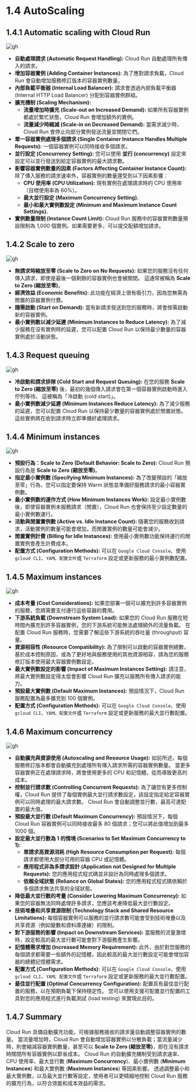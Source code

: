 # 1.4 AutoScaling

## 1.4.1 Automatic scaling with Cloud Run

![gh](https://raw.githubusercontent.com/SeanChenR/img_gif/main/myimage/17418344450009aascu.png)

- **自動處理請求 (Automatic Request Handling):** Cloud Run 自動處理所有傳入的請求。
- **增加容器實例 (Adding Container Instances):** 為了應對請求負載，Cloud Run 會自動增加服務修訂版本的容器實例數量。
- **內部負載平衡器 (Internal Load Balancer):** 請求會透過內部負載平衡器 (Internal HTTP Load Balancer) 分配到容器實例群組。
- **擴充機制 (Scaling Mechanism):**
    - **流量增加時擴充 (Scale-out on Increased Demand):** 如果所有容器實例都處於繁忙狀態，Cloud Run 會增加額外的實例。
    - **流量減少時縮減 (Scale-in on Decreased Demand):** 當需求減少時，Cloud Run 會停止向部分實例發送流量並關閉它們。
- **單一容器實例處理多個請求 (Single Container Instance Handles Multiple Requests):** 一個容器實例可以同時接收多個請求。
- **並行設定 (Concurrency Setting):** 您可以使用 **並行 (concurrency)** 設定來設定可以並行發送到給定容器實例的最大請求數。
- **影響容器實例數量的因素 (Factors Affecting Container Instance Count):** 除了傳入服務的請求速率外，容器實例的數量還受到以下因素影響：
    - **CPU 使用率 (CPU Utilization):** 現有實例在處理請求時的 CPU 使用率（目標使用率為 60%）。
    - **最大並行設定 (Maximum Concurrency Setting).**
    - **最小和最大實例數設定 (Minimum and Maximum Instance Count Settings).**
- **實例數量限制 (Instance Count Limit):** Cloud Run 服務中的容器實例數量預設限制為 1,000 個實例。如果需要更多，可以提交配額增加請求。
## 1.4.2 Scale to zero

![gh](https://raw.githubusercontent.com/SeanChenR/img_gif/main/myimage/1741834658000lcadhu.png)

- **無請求時縮放至零 (Scale to Zero on No Requests):** 如果您的服務沒有任何傳入請求，即使是最後一個剩餘的容器實例也會被關閉。 這通常被稱為 **Scale to Zero (縮放至零)**。
- **經濟效益 (Economic Benefits):** 此功能在經濟上很有吸引力，因為您無需為閒置的容器實例付費。
- **隨需啟動 (Start on Demand):** 當有新請求發送到您的服務時，將會按需啟動新的容器實例。
- **最小實例數以減少延遲 (Minimum Instances to Reduce Latency):** 為了減少服務在沒有實例時的延遲，您可以配置 Cloud Run 以保持最少數量的容器實例處於活動狀態。
## 1.4.3 Request queuing

![gh](https://raw.githubusercontent.com/SeanChenR/img_gif/main/myimage/1741834728000rdg3pc.png)

- **冷啟動和請求排隊 (Cold Start and Request Queuing):** 在您的服務 **Scale to Zero (縮放至零)** 後，最初的幾個傳入請求會在第一個容器實例啟動時進入佇列等待。 這被稱為「冷啟動 (cold start)」。
- **最小實例數減少延遲 (Minimum Instances Reduce Latency):** 為了減少服務的延遲，您可以配置 Cloud Run 以保持最少數量的容器實例處於閒置狀態。 這些實例將在收到請求時立即準備好處理請求。
## 1.4.4 Minimum instances

![gh](https://raw.githubusercontent.com/SeanChenR/img_gif/main/myimage/1741834808000wlxcip.png)

- **預設行為：Scale to Zero (Default Behavior: Scale to Zero):** Cloud Run 預設行為是 **Scale to Zero (縮放至零)**。
- **指定最小實例數 (Specifying Minimum Instances):** 為了改變預設的「縮放至零」行為，您可以指定要保持 Warm 狀態並準備好服務請求的最小容器實例數。
- **最小實例數的運作方式 (How Minimum Instances Work):** 設定最小實例數後，即使容器實例未服務請求（閒置），Cloud Run 也會保持至少設定數量的最小實例數運行。
- **活動與閒置實例數 (Active vs. Idle Instance Count):** 隨著您的服務收到請求，活動實例的數量可能會增加，而閒置實例的數量可能會減少。
- **閒置實例計費 (Billing for Idle Instances):** 使用最小實例數功能保持運行的閒置實例會產生計費成本。
- **配置方式 (Configuration Methods):** 可以在 `Google Cloud Console`、使用 `gcloud CLI`、`YAML 配置文件`或 `Terraform` 設定或更新服務的最小實例數配置。
## 1.4.5 Maximum instances

![gh](https://raw.githubusercontent.com/SeanChenR/img_gif/main/myimage/1741834914000ayi7aa.png)

- **成本考量 (Cost Considerations):** 如果您部署一個可以擴充到許多容器實例的服務，您將需要支付運行這些容器的費用。
- **下游系統負載 (Downstream System Load):** 如果您的 Cloud Run 服務在短時間內擴充到許多容器實例，您的下游系統可能無法處理額外的流量負載。 在配置 Cloud Run 服務時，您需要了解這些下游系統的吞吐量 (throughput) 容量。
- **資源相容性 (Resource Compatibility):** 為了限制可以啟動的容器實例總數，基於成本控制原因，或為了更好地與服務使用的其他資源相容，請為您的服務修訂版本使用最大容器實例數設定。
- **最大實例數設定的影響 (Impact of Maximum Instances Setting):** 請注意，將最大實例數設定得太低會影響 Cloud Run 擴充以服務所有傳入請求的能力。
- **預設最大實例數 (Default Maximum Instances):** 預設情況下，Cloud Run 服務配置為最多擴充到 100 個實例。
- **配置方式 (Configuration Methods):** 可以在 `Google Cloud Console`、使用 `gcloud CLI`、`YAML 配置文件`或 `Terraform` 設定或更新服務的最大並行數配置。
## 1.4.6 Maximum concurrency

![gh](https://raw.githubusercontent.com/SeanChenR/img_gif/main/myimage/1741835011000nskvz2.png)

- **自動擴充與資源使用 (Autoscaling and Resource Usage):** 如前所述，每個服務修訂版本都會自動擴充到處理所有傳入請求所需的容器實例數量。 當更多容器實例正在處理請求時，將會使用更多的 CPU 和記憶體，從而導致更高的成本。
- **控制並行請求數 (Controlling Concurrent Requests):** 為了讓您有更多控制權，Cloud Run 提供了每個實例最大並行請求數設定，該設定指定給定容器實例可以同時處理的最大請求數。 Cloud Run 會自動調整並行數，最高可達配置的最大值。
- **預設最大並行數 (Default Maximum Concurrency):** 預設情況下，每個 Cloud Run 容器實例可以同時接收最多 80 個請求；您可以將此值增加到最多 1000 個。
- **設定最大並行數為 1 的情境 (Scenarios to Set Maximum Concurrency to 1):**
    - **單請求高資源消耗 (High Resource Consumption per Request):** 每個請求都使用大部分可用的容器 CPU 或記憶體。
    - **應用程式非為多請求設計 (Application not Designed for Multiple Requests):** 您的應用程式程式碼並非設計為同時處理多個請求。
    - **依賴全域狀態 (Reliance on Global States):** 您的應用程式程式碼依賴於多個請求無法共享的全域狀態。
- **降低最大並行數的考量 (Consider Lowering Maximum Concurrency):** 如果您的容器無法同時處理許多請求，您應該考慮降低最大並行數設定。
- **技術堆疊和共享資源限制 (Technology Stack and Shared Resource Limitations):** 每個容器實例可以服務的並行請求數可能會受到技術堆疊以及共享資源（例如變數和資料庫連線）的限制。
- **對下游服務的影響 (Impact on Downstream Services):** 當服務的流量激增時，設定較高的最大並行數可能會對下游服務產生影響。
- **記憶體需求增加 (Increased Memory Requirement):** 此外，由於對您服務的每個請求都需要一些額外的記憶體，因此較高的最大並行數設定可能會增加容器的總體記憶體需求。
- **配置方式 (Configuration Methods):** 可以在 `Google Cloud Console`、使用 `gcloud CLI`、`YAML 配置文件`或 `Terraform` 設定或更新服務的最大並行數配置。
- **最佳並行配置 (Optimal Concurrency Configuration):** 配置具有最佳並行配置的服務，以在預期負載下保持穩定性。 您可以使用支援可配置並行配置的工具對您的應用程式進行負載測試 (load testing) 來實現此目的。
## 1.4.7 Summary

Cloud Run 具備自動擴充功能，可根據服務接收的請求量自動調整容器實例的數量。 當流量增加時，Cloud Run 會自動增加容器實例以分散負載；當流量減少時，則會縮減容器實例數量，甚至可以 **Scale to Zero (縮放至零)**，即在沒有請求時關閉所有容器實例以節省成本。 Cloud Run 的自動擴充機制受到請求速率、CPU 使用率、最大並行數 (**Maximum Concurrency**)、最小實例數 (**Minimum Instances**) 和最大實例數 (**Maximum Instances**) 等因素影響。 透過調整最小和最大實例數，以及最大並行數等設定，使用者可以更精細地控制 Cloud Run 服務的擴充行為，以符合效能和成本效益的需求。

